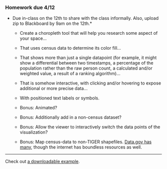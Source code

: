 ### Homework due 4/12

* Due in-class on the 12th to share with the class informally. Also, upload zip to Blackboard by 9am on the 12th.*

	- Create a choropleth tool that will help you research some aspect of your space...
	- That uses census data to determine its color fill...
	- That shows more than just a single datapoint (for example, it might show a differential between two timestamps, a percentage of the population rather than the raw person count, a calculated and/or weighted value, a result of a ranking algorithm)...
	- That is somehow interactive, with clicking and/or hovering to expose additional or more precise data...
	- With positioned text labels or symbols.
	
	- Bonus: Animated?
	- Bonus: Additionally add in a non-census dataset?
	- Bonus: Allow the viewer to interactively switch the data points of the visualization?
	- Bonus: Map census-data to non-TIGER shapefiles. [Data.gov has many](https://catalog.data.gov/dataset?tags=shapefile), though the internet has boundless resources as well.

-----

Check out [a downloadable example](homework-example.md).